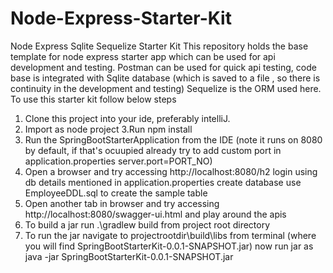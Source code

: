 # Node-Express-Starter-Kit
Node Express Sqlite Sequelize Starter Kit
This repository holds the base template for node express starter app which can be used for api development and testing.
Postman can be used for quick api testing, code base is integrated with Sqlite database (which is saved to a file , so there is continuity in the development and testing)
Sequelize is the ORM used here.
To use this starter kit follow below steps 
1. Clone this project into your ide, preferably intelliJ.
2. Import as node project
3.Run npm install 
4. Run the SpringBootStarterApplication from the IDE (note it runs on 8080 by default, if that's ocuupied already try to add custom port in application.properties          server.port=PORT_NO)
5. Open a browser and try accessing  http://localhost:8080/h2 login using db details mentioned in application.properties create database use EmployeeDDL.sql to create the sample table
6. Open another tab in browser and try accessing http://localhost:8080/swagger-ui.html and play around the apis
7. To build a jar run .\gradlew build from project root directory
8. To run the jar navigate to projectrootdir\build\libs from terminal (where you will find SpringBootStarterKit-0.0.1-SNAPSHOT.jar) 
now run jar as java -jar SpringBootStarterKit-0.0.1-SNAPSHOT.jar



